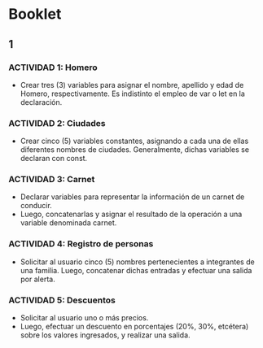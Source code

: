 # Booklet

## 1
### ACTIVIDAD 1: Homero
  - Crear tres (3) variables para asignar el nombre, apellido y edad de Homero, respectivamente. Es indistinto el empleo de var o  let en la declaración.

### ACTIVIDAD 2: Ciudades
  - Crear cinco (5) variables constantes, asignando a cada una de ellas diferentes nombres de ciudades. Generalmente, dichas variables se declaran con const.

### ACTIVIDAD 3: Carnet
  - Declarar variables para representar la información de un carnet de conducir.
  - Luego, concatenarlas y asignar el resultado de la operación a una variable denominada carnet.

### ACTIVIDAD 4: Registro de personas
  - Solicitar al usuario cinco (5) nombres pertenecientes a integrantes de una familia. Luego, concatenar dichas entradas y efectuar una salida por alerta.

### ACTIVIDAD 5: Descuentos
  - Solicitar al usuario uno o más precios.
  - Luego, efectuar un descuento en porcentajes (20%, 30%, etcétera) sobre los valores ingresados, y realizar una salida.